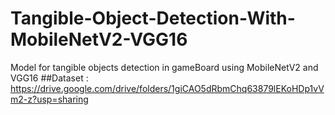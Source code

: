 # Tangible-Object-Detection-With-MobileNetV2-VGG16
Model for tangible objects detection in gameBoard using MobileNetV2 and VGG16
##Dataset : https://drive.google.com/drive/folders/1giCAO5dRbmChq63879lEKoHDp1vVm2-z?usp=sharing

